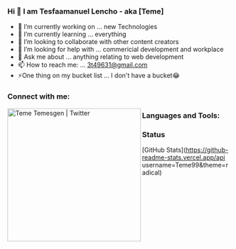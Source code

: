 ### Hi 👋 I am Tesfaamanuel Lencho - aka [Teme]

- 🔭 I’m currently working on ... new Technologies
- 🌱 I’m currently learning ... everything
- 👯 I’m looking to collaborate with other content creators
- 🤔 I’m looking for help with ... commericial development and workplace
- 💬 Ask me about ... anything relating to web development
- 📫 How to reach me: ... 3t49631@gmail.com
- ⚡One thing on my bucket list ... I don't have a bucket😂

### Connect with me:

[<img align="left" alt="Teme Temesgen | Twitter" width="300px" height="300px" src="https://cdn-icons-png.flaticon.com/128/733/733553.png" />][github]

### Languages and Tools:

### Status

[GitHub Stats](https://github-readme-stats.vercel.app/api username=Teme99&theme=radical)

[github]: https://www.github.com/Teme99

